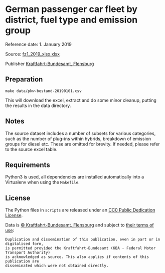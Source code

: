 # German passenger car fleet by district, fuel type and emission group

Reference date: 1. January 2019

Source: [fz1_2019_xlsx.xlsx](https://www.kba.de/SharedDocs/Publikationen/DE/Statistik/Fahrzeuge/FZ/2019/fz1_2019_xlsx.xlsx?__blob=publicationFile&v=10)

Publisher [Kraftfahrt-Bundesamt, Flensburg](https://www.kba.de)

## Preparation

```
make data/pkw-bestand-20190101.csv
```

This will download the excel, extract and do some minor cleanup, putting the results in the data directory.

## Notes

The source dataset includes a number of subsets for various categories, such as the number of plug-ins within hybrids, breakdown of emission groups for diesel etc. These are omitted for brevity. If needed, please refer to the source excel table.

## Requirements

Python3 is used, all dependencies are installed automatically into a Virtualenv
when using the `Makefile`.

## License

The Python files in `scripts` are released under an
[CC0 Public Dedication License](https://creativecommons.org/publicdomain/zero/1.0/).

Data is [© Kraftfahrt-Bundesamt, Flensburg](https://www.kba.de) and subject to [their terms of use](https://www.kba.de/EN/Service_en/Hinweise_en/urheberrechtliche_inhalt_en.html?nn=644206):
```
Duplication and dissemination of this publication, even in part or in digitalised form,
is permitted provided the Kraftfahrt-Bundesamt (KBA - Federal Motor Transport Authority)
is acknowledged as source. This also applies if contents of this publication are
disseminated which were not obtained directly.
```
